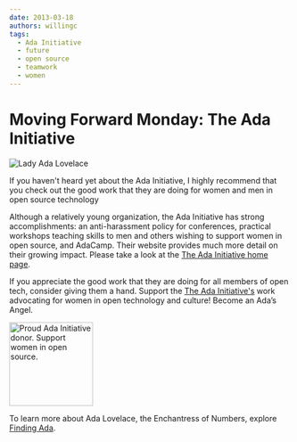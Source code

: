 ```yaml
---
date: 2013-03-18
authors: willingc
tags:
  - Ada Initiative
  - future
  - open source
  - teamwork
  - women
---
```


# Moving Forward Monday: The Ada Initiative

![Lady Ada Lovelace](/images/images/adalovelace.jpg)

If you haven't heard yet about the Ada Initiative, I highly recommend that you
check out the good work that they are doing for women and men in open source
technology

Although a relatively young organization, the Ada Initiative has strong
accomplishments: an anti-harassment policy for conferences, practical
workshops teaching skills to men and others wishing to support women in open
source, and AdaCamp. Their website provides much more detail on their growing
impact. Please take a look at the [The Ada Initiative home page](http://adainitiative.org).

If you appreciate the good work that they are doing for all members of open
tech, consider giving them a hand. Support the [The Ada Initiative's](http://adainitiative.org)
work advocating for women in open technology and culture! Become an Ada’s
Angel.

<img alt="Proud Ada Initiative donor. Support women in open source."
src="https://files.adainitiative.org/cache/donating_badge_red_3d-150x150.png"
width="150" height="150">

To learn more about Ada Lovelace, the Enchantress of Numbers, explore
[Finding Ada](http://findingada.com/about/who-was-ada/).
